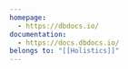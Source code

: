 ```yaml
---
homepage:
  - https://dbdocs.io/
documentation:
  - https://docs.dbdocs.io/
belongs to: "[[Holistics]]"
---
```

